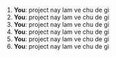 1. **You**: project nay lam ve chu de gi
2. **You**: project nay lam ve chu de gi
3. **You**: project nay lam ve chu de gi
4. **You**: project nay lam ve chu de gi
5. **You**: project nay lam ve chu de gi
6. **You**: project nay lam ve chu de gi